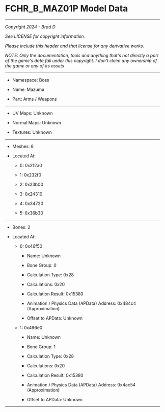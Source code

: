 # FCHR_B_MAZ01P Model Data

---

*Copyright 2024 - Brad D*

*See LICENSE for copyright information.*

*Please include this header and that license for any derivative works.*

*NOTE: Only the documentation, tools and anything that's not directly a part of the game's data fall under this copyright. I don't claim any ownership of the game or any of its assets*

---

* Namespace: Boss

* Name: Mazuma

* Part: Arms / Weapons

---

* UV Maps: Unknown

* Normal Maps: Unknown

* Textures: Unknown

---

* Meshes: 6

* Located At:

  * 0: 0x212a0

  * 1: 0x232f0

  * 2: 0x23b00

  * 3: 0x24310

  * 4: 0x34720

  * 5: 0x36b30

---

* Bones: 2

* Located At:

  * 0: 0x46f50

    * Name: Unknown

    * Bone Group: 0

    * Calculation Type: 0x28

    * Calculations: 0x20

    * Calculation Result: 0x15380

    * Animation / Physics Data (APData) Address: 0x484c4 (Approximation)

    * Offset to APData: Unknown

  * 1: 0x496e0

    * Name: Unknown

    * Bone Group: 1

    * Calculation Type: 0x28

    * Calculations: 0x20

    * Calculation Result: 0x15380

    * Animation / Physics Data (APData) Address: 0x4ac54 (Approximation)

    * Offset to APData: Unknown

---


